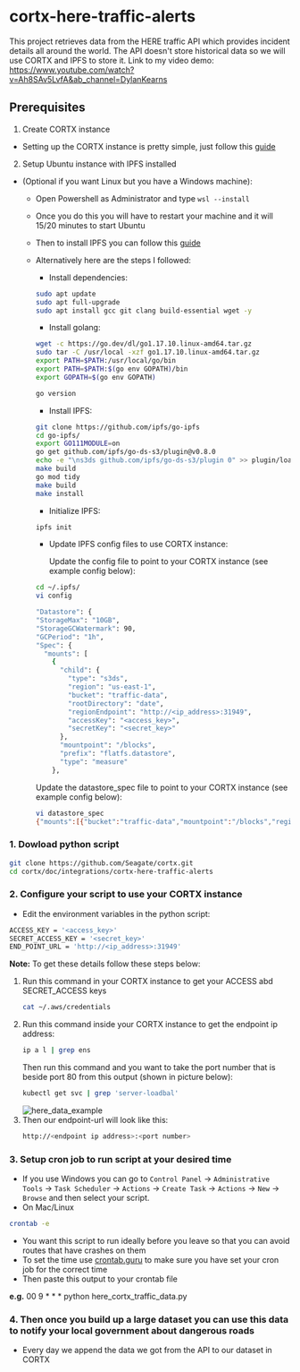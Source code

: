# cortx-here-traffic-alerts
This project retrieves data from the HERE traffic API which provides incident details all around the world. The API doesn't store historical data so we will use CORTX and IPFS to store it.
Link to my video demo: https://www.youtube.com/watch?v=Ah8SAv5LvfA&ab_channel=DylanKearns

## Prerequisites
1. Create CORTX instance
 - Setting up the CORTX instance is pretty simple, just follow this [guide](https://github.com/Seagate/cortx/blob/main/doc/ova/2.0.0/PI-6/CORTX_on_Open_Virtual_Appliance_PI-6.rst)

2. Setup Ubuntu instance with IPFS installed
 - (Optional if you want Linux but you have a Windows machine):
   - Open Powershell as Administrator and type `wsl --install`
   - Once you do this you will have to restart your machine and it will 15/20 minutes to start Ubuntu
   - Then to install IPFS you can follow this [guide](https://github.com/Seagate/cortx/tree/main/doc/integrations/ipfs)
   - Alternatively here are the steps I followed:
     - Install dependencies:
     ```bash
     sudo apt update
     sudo apt full-upgrade
     sudo apt install gcc git clang build-essential wget -y
     ```
     - Install golang:
     ```bash
     wget -c https://go.dev/dl/go1.17.10.linux-amd64.tar.gz
     sudo tar -C /usr/local -xzf go1.17.10.linux-amd64.tar.gz
     export PATH=$PATH:/usr/local/go/bin
     export PATH=$PATH:$(go env GOPATH)/bin
     export GOPATH=$(go env GOPATH)

     go version
     ```
     - Install IPFS:
     ```bash
     git clone https://github.com/ipfs/go-ipfs
     cd go-ipfs/
     export GO111MODULE=on
     go get github.com/ipfs/go-ds-s3/plugin@v0.8.0
     echo -e "\ns3ds github.com/ipfs/go-ds-s3/plugin 0" >> plugin/loader/preload_list
     make build
     go mod tidy
     make build
     make install
     ```
     - Initialize IPFS:
     ```bash
     ipfs init
     ```
     - Update IPFS config files to use CORTX instance:

       Update the config file to point to your CORTX instance (see example config below):

     ```bash
     cd ~/.ipfs/
     vi config

     "Datastore": {
     "StorageMax": "10GB",
     "StorageGCWatermark": 90,
     "GCPeriod": "1h",
     "Spec": {
       "mounts": [
         {
           "child": {
             "type": "s3ds",
             "region": "us-east-1",
             "bucket": "traffic-data",
             "rootDirectory": "date",
             "regionEndpoint": "http://<ip_address>:31949",
             "accessKey": "<access_key>",
             "secretKey": "<secret_key>"
           },
           "mountpoint": "/blocks",
           "prefix": "flatfs.datastore",
           "type": "measure"
         },
     ```

      Update the datastore_spec file to point to your CORTX instance (see example config below):

     ```bash
     vi datastore_spec
     {"mounts":[{"bucket":"traffic-data","mountpoint":"/blocks","region":"us-east-1","rootDirectory":"date"},{"mountpoint":"/","path":"datastore","type":"levelds"}],"type":"mount"}
     ```
    

### 1. Dowload python script
 ```bash
 git clone https://github.com/Seagate/cortx.git
 cd cortx/doc/integrations/cortx-here-traffic-alerts
 ```
 
### 2. Configure your script to use your CORTX instance
 - Edit the environment variables in the python script:
 ```bash
 ACCESS_KEY = '<access_key>'
 SECRET_ACCESS_KEY = '<secret_key>'
 END_POINT_URL = 'http://<ip_address>:31949' 
 ```
   **Note:** To get these details follow these steps below:
   1. Run this command in your CORTX instance to get your ACCESS abd SECRET_ACCESS keys
      ```bash
      cat ~/.aws/credentials
      ```
   1. Run this command inside your CORTX instance to get the endpoint ip address:
      ```bash
      ip a l | grep ens
      ```
      Then run this command and you want to take the port number that is beside port 80 from this output (shown in picture below):
      ```bash
      kubectl get svc | grep 'server-loadbal'
      ```
      ![here_data_example](https://user-images.githubusercontent.com/23244853/180814800-acdf7ba6-00e4-465e-806a-e64c3aec24b4.png)
   1. Then our endpoint-url will look like this:
      ```bash
      http://<endpoint ip address>:<port number>
      ```
 
### 3. Setup cron job to run script at your desired time
 - If you use Windows you can go to `Control Panel` -> `Administrative Tools` -> `Task Scheduler` -> `Actions` -> `Create Task` -> `Actions` -> `New` -> `Browse` and then select your script.
  - On Mac/Linux 
  ```bash
  crontab -e
  ```
  - You want this script to run ideally before you leave so that you can avoid routes that have crashes on them
  - To set the time use [crontab.guru](https://crontab.guru/) to make sure you have set your cron job for the correct time
  - Then paste this output to your crontab file
 
 **e.g.**  00 9 * * * python here_cortx_traffic_data.py
 
### 4. Then once you build up a large dataset you can use this data to notify your local government about dangerous roads
  - Every day we append the data we got from the API to our dataset in CORTX
  
